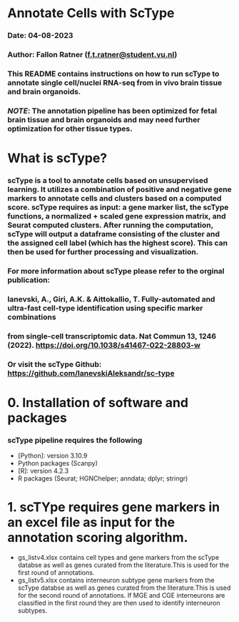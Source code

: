 # Annotate Cells with ScType
### Date: 04-08-2023   
### Author: Fallon Ratner (f.t.ratner@student.vu.nl)
### This README contains instructions on how to run scType to annotate single cell/nuclei RNA-seq from in vivo brain tissue and brain organoids.
### _NOTE_: The annotation pipeline has been optimized for fetal brain tissue and brain organoids and may need further optimization for other tissue types.

# What is scType?
### scType is a tool to annotate cells based on unsupervised learning. It utilizes a combination of positive and negative gene markers to annotate cells and clusters based on a computed score. scType requires as input: a gene marker list, the scType functions, a normalized + scaled gene expression matrix, and Seurat computed clusters. After running the computation, scType will output a dataframe consisting of the cluster and the assigned cell label (which has the highest score). This can then be used for further processing and visualization.
### For more information about scType please refer to the orginal publication: 
### Ianevski, A., Giri, A.K. & Aittokallio, T. Fully-automated and ultra-fast cell-type identification using specific marker combinations
### from single-cell transcriptomic data. Nat Commun 13, 1246 (2022). https://doi.org/10.1038/s41467-022-28803-w
### Or visit the scType Github: https://github.com/IanevskiAleksandr/sc-type


# 0. Installation of software and packages
### scType pipeline requires the following
* [Python]: version 3.10.9
* Python packages (Scanpy)
* [R]: version 4.2.3
* R packages (Seurat; HGNChelper; anndata; dplyr; stringr)

# 1. scTYpe requires gene markers in an excel file as input for the annotation scoring algorithm.
 - gs_listv4.xlsx contains cell types and gene markers from the scType databse as well as genes curated from the literature.This is used for the first round of annotations.
 - gs_listv5.xlsx contains interneuron subtype gene markers from the scType databse as well as genes curated from the literature.This is used for the second round of annotations. If MGE and CGE interneurons are classified in the first round they are then used to identify interneuron subtypes.

